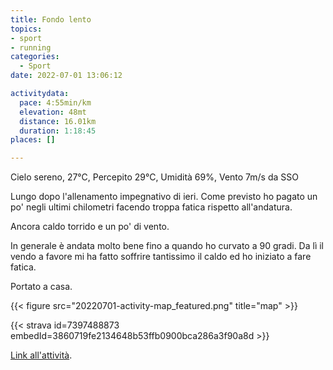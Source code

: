```yaml
---
title: Fondo lento
topics:
- sport
- running
categories: 
  - Sport
date: 2022-07-01 13:06:12

activitydata:
  pace: 4:55min/km
  elevation: 48mt
  distance: 16.01km
  duration: 1:18:45
places: []

---
```

Cielo sereno, 27°C, Percepito 29°C, Umidità 69%, Vento 7m/s da SSO

<!--more-->

Lungo dopo l'allenamento impegnativo di ieri. Come previsto ho pagato un po' negli ultimi chilometri facendo troppa fatica rispetto all'andatura.

Ancora caldo torrido e un po' di vento.

In generale è andata molto bene fino a quando ho curvato a 90 gradi. Da lì il vendo a favore mi ha fatto soffrire tantissimo il caldo ed ho iniziato a fare fatica.

Portato a casa.


{{<  figure src="20220701-activity-map_featured.png" title="map" >}}


{{< strava id=7397488873 embedId=3860719fe2134648b53ffb0900bca286a3f90a8d >}}

[Link all'attività](https://strava.com/activities/7397488873).
